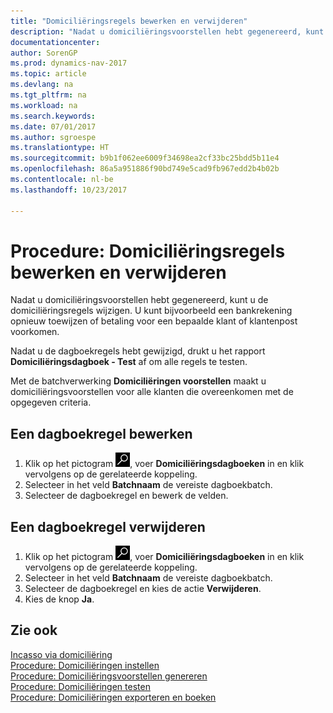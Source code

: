 ```yaml
---
title: "Domiciliëringsregels bewerken en verwijderen"
description: "Nadat u domiciliëringsvoorstellen hebt gegenereerd, kunt u de domiciliëringsregels wijzigen. U kunt bijvoorbeeld een bankrekening opnieuw toewijzen of betaling voor een bepaalde klant of klantenpost voorkomen."
documentationcenter: 
author: SorenGP
ms.prod: dynamics-nav-2017
ms.topic: article
ms.devlang: na
ms.tgt_pltfrm: na
ms.workload: na
ms.search.keywords: 
ms.date: 07/01/2017
ms.author: sgroespe
ms.translationtype: HT
ms.sourcegitcommit: b9b1f062ee6009f34698ea2cf33bc25bdd5b11e4
ms.openlocfilehash: 86a5a951886f90bd749e5cad9fb967edd2b4b02b
ms.contentlocale: nl-be
ms.lasthandoff: 10/23/2017

---
```

# <a name="how-to-edit-and-delete-domiciliation-lines"></a>Procedure: Domiciliëringsregels bewerken en verwijderen
Nadat u domiciliëringsvoorstellen hebt gegenereerd, kunt u de domiciliëringsregels wijzigen. U kunt bijvoorbeeld een bankrekening opnieuw toewijzen of betaling voor een bepaalde klant of klantenpost voorkomen.  

Nadat u de dagboekregels hebt gewijzigd, drukt u het rapport **Domiciliëringsdagboek - Test** af om alle regels te testen.  

Met de batchverwerking **Domiciliëringen voorstellen** maakt u domiciliëringsvoorstellen voor alle klanten die overeenkomen met de opgegeven criteria.  

## <a name="to-edit-a-journal-line"></a>Een dagboekregel bewerken  

1.  Klik op het pictogram ![Zoeken naar pagina of rapport](../../media/ui-search/search_small.png "pictogram Zoeken naar pagina of rapport"), voer **Domiciliëringsdagboeken** in en klik vervolgens op de gerelateerde koppeling.  
2.  Selecteer in het veld **Batchnaam** de vereiste dagboekbatch.  
3.  Selecteer de dagboekregel en bewerk de velden.  

## <a name="to-delete-a-journal-line"></a>Een dagboekregel verwijderen  

1.  Klik op het pictogram ![Zoeken naar pagina of rapport](../../media/ui-search/search_small.png "pictogram Zoeken naar pagina of rapport"), voer **Domiciliëringsdagboeken** in en klik vervolgens op de gerelateerde koppeling.  
2.  Selecteer in het veld **Batchnaam** de vereiste dagboekbatch.  
3.  Selecteer de dagboekregel en kies de actie **Verwijderen**.  
4.  Kies de knop **Ja**.  

## <a name="see-also"></a>Zie ook  
 [Incasso via domiciliëring](direct-debit-using-domiciliation.md)   
 [Procedure: Domiciliëringen instellen](how-to-set-up-domiciliations.md)   
 [Procedure: Domiciliëringsvoorstellen genereren](how-to-generate-domiciliation-suggestions.md)   
 [Procedure: Domiciliëringen testen](how-to-test-domiciliations.md)   
 [Procedure: Domiciliëringen exporteren en boeken](how-to-export-and-post-domiciliations.md)

